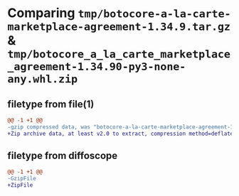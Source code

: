 # Comparing `tmp/botocore-a-la-carte-marketplace-agreement-1.34.9.tar.gz` & `tmp/botocore_a_la_carte_marketplace_agreement-1.34.90-py3-none-any.whl.zip`

## filetype from file(1)

```diff
@@ -1 +1 @@
-gzip compressed data, was "botocore-a-la-carte-marketplace-agreement-1.34.9.tar", last modified: Thu Dec 28 01:06:50 2023, max compression
+Zip archive data, at least v2.0 to extract, compression method=deflate
```

## filetype from diffoscope

```diff
@@ -1 +1 @@
-GzipFile
+ZipFile
```

